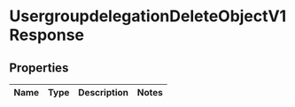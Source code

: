 
# UsergroupdelegationDeleteObjectV1Response

## Properties
| Name | Type | Description | Notes |
| ------------ | ------------- | ------------- | ------------- |



